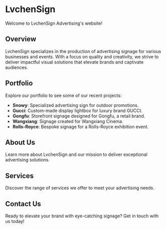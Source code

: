 # LvchenSign

Welcome to LvchenSign Advertising's website! 

## Overview

LvchenSign specializes in the production of advertising signage for various businesses and events. With a focus on quality and creativity, we strive to deliver impactful visual solutions that elevate brands and captivate audiences.

## Portfolio

Explore our portfolio to see some of our recent projects:

- **Snowy**: Specialized advertising sign for outdoor promotions.
- **Gucci**: Custom-made display lightbox for luxury brand GUCCI.
- **Gongfu**: Storefront signage designed for Gongfu, a retail brand.
- **Wangxiang**: Signage created for Wangxiang Cinema.
- **Rolls-Royce**: Bespoke signage for a Rolls-Royce exhibition event.

## About Us

Learn more about LvchenSign and our mission to deliver exceptional advertising solutions.

## Services

Discover the range of services we offer to meet your advertising needs.

## Contact Us

Ready to elevate your brand with eye-catching signage? Get in touch with us today!

